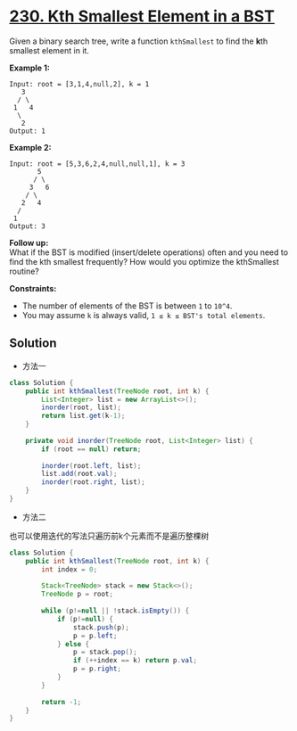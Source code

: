 # [230. Kth Smallest Element in a BST](https://leetcode-cn.com/problems/kth-smallest-element-in-a-bst/)


Given a binary search tree, write a function `kthSmallest` to find the **k**th smallest element in it.

**Example 1:**

```
Input: root = [3,1,4,null,2], k = 1
   3
  / \
 1   4
  \
   2
Output: 1
```

**Example 2:**

```
Input: root = [5,3,6,2,4,null,null,1], k = 3
       5
      / \
     3   6
    / \
   2   4
  /
 1
Output: 3
```

**Follow up:**  
What if the BST is modified (insert/delete operations) often and you need to find the kth smallest frequently? How would you optimize the kthSmallest routine?

**Constraints:**

*   The number of elements of the BST is between `1` to `10^4`.
*   You may assume `k` is always valid, `1 ≤ k ≤ BST's total elements`.



## Solution

- 方法一

```java
class Solution {
    public int kthSmallest(TreeNode root, int k) {
        List<Integer> list = new ArrayList<>();
        inorder(root, list);
        return list.get(k-1);
    }
    
    private void inorder(TreeNode root, List<Integer> list) {
        if (root == null) return;
        
        inorder(root.left, list);
        list.add(root.val);
        inorder(root.right, list);
    }
}
```

- 方法二

也可以使用迭代的写法只遍历前k个元素而不是遍历整棵树

```java
class Solution {
    public int kthSmallest(TreeNode root, int k) {
        int index = 0;
        
        Stack<TreeNode> stack = new Stack<>();
        TreeNode p = root;
        
        while (p!=null || !stack.isEmpty()) {
            if (p!=null) {
                stack.push(p);
                p = p.left;
            } else {
                p = stack.pop();
                if (++index == k) return p.val;
                p = p.right;
            }
        }
        
        return -1;
    }
}
```